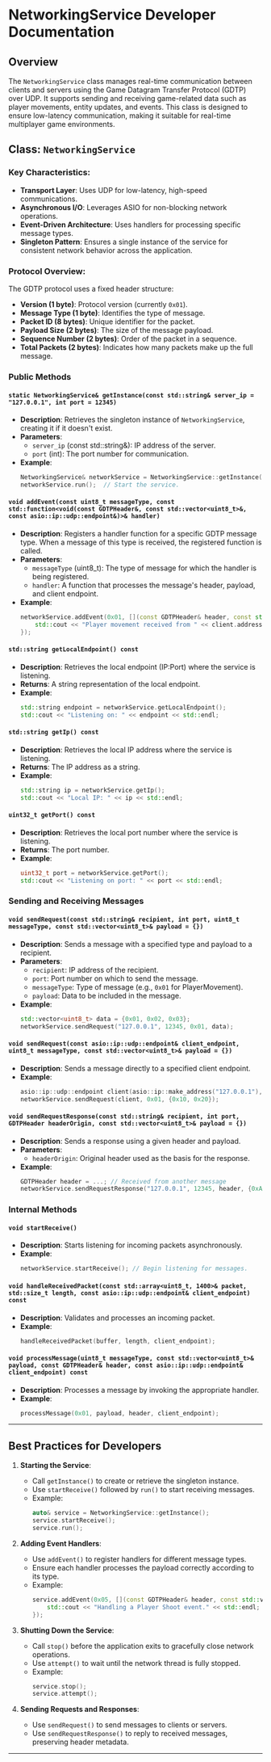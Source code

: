 # NetworkingService Developer Documentation

## Overview
The `NetworkingService` class manages real-time communication between clients and servers using the Game Datagram Transfer Protocol (GDTP) over UDP. It supports sending and receiving game-related data such as player movements, entity updates, and events. This class is designed to ensure low-latency communication, making it suitable for real-time multiplayer game environments.

## Class: `NetworkingService`

### Key Characteristics:
- **Transport Layer**: Uses UDP for low-latency, high-speed communications.
- **Asynchronous I/O**: Leverages ASIO for non-blocking network operations.
- **Event-Driven Architecture**: Uses handlers for processing specific message types.
- **Singleton Pattern**: Ensures a single instance of the service for consistent network behavior across the application.

### Protocol Overview:
The GDTP protocol uses a fixed header structure:
- **Version (1 byte)**: Protocol version (currently `0x01`).
- **Message Type (1 byte)**: Identifies the type of message.
- **Packet ID (8 bytes)**: Unique identifier for the packet.
- **Payload Size (2 bytes)**: The size of the message payload.
- **Sequence Number (2 bytes)**: Order of the packet in a sequence.
- **Total Packets (2 bytes)**: Indicates how many packets make up the full message.

### Public Methods

#### `static NetworkingService& getInstance(const std::string& server_ip = "127.0.0.1", int port = 12345)`
- **Description**: Retrieves the singleton instance of `NetworkingService`, creating it if it doesn't exist.
- **Parameters**:
    - `server_ip` (const std::string&): IP address of the server.
    - `port` (int): The port number for communication.
- **Example**:
  ```cpp
  NetworkingService& networkService = NetworkingService::getInstance("192.168.1.10", 8080);
  networkService.run();  // Start the service.
  ```

#### `void addEvent(const uint8_t messageType, const std::function<void(const GDTPHeader&, const std::vector<uint8_t>&, const asio::ip::udp::endpoint&)>& handler)`
- **Description**: Registers a handler function for a specific GDTP message type. When a message of this type is received, the registered function is called.
- **Parameters**:
    - `messageType` (uint8_t): The type of message for which the handler is being registered.
    - `handler`: A function that processes the message's header, payload, and client endpoint.
- **Example**:
  ```cpp
  networkService.addEvent(0x01, [](const GDTPHeader& header, const std::vector<uint8_t>& payload, const asio::ip::udp::endpoint& client) {
      std::cout << "Player movement received from " << client.address() << std::endl;
  });
  ```

#### `std::string getLocalEndpoint() const`
- **Description**: Retrieves the local endpoint (IP:Port) where the service is listening.
- **Returns**: A string representation of the local endpoint.
- **Example**:
  ```cpp
  std::string endpoint = networkService.getLocalEndpoint();
  std::cout << "Listening on: " << endpoint << std::endl;
  ```

#### `std::string getIp() const`
- **Description**: Retrieves the local IP address where the service is listening.
- **Returns**: The IP address as a string.
- **Example**:
  ```cpp
  std::string ip = networkService.getIp();
  std::cout << "Local IP: " << ip << std::endl;
  ```

#### `uint32_t getPort() const`
- **Description**: Retrieves the local port number where the service is listening.
- **Returns**: The port number.
- **Example**:
  ```cpp
  uint32_t port = networkService.getPort();
  std::cout << "Listening on port: " << port << std::endl;
  ```

### Sending and Receiving Messages

#### `void sendRequest(const std::string& recipient, int port, uint8_t messageType, const std::vector<uint8_t>& payload = {})`
- **Description**: Sends a message with a specified type and payload to a recipient.
- **Parameters**:
    - `recipient`: IP address of the recipient.
    - `port`: Port number on which to send the message.
    - `messageType`: Type of message (e.g., `0x01` for PlayerMovement).
    - `payload`: Data to be included in the message.
- **Example**:
  ```cpp
  std::vector<uint8_t> data = {0x01, 0x02, 0x03};
  networkService.sendRequest("127.0.0.1", 12345, 0x01, data);
  ```

#### `void sendRequest(const asio::ip::udp::endpoint& client_endpoint, uint8_t messageType, const std::vector<uint8_t>& payload = {})`
- **Description**: Sends a message directly to a specified client endpoint.
- **Example**:
  ```cpp
  asio::ip::udp::endpoint client(asio::ip::make_address("127.0.0.1"), 12345);
  networkService.sendRequest(client, 0x01, {0x10, 0x20});
  ```

#### `void sendRequestResponse(const std::string& recipient, int port, GDTPHeader headerOrigin, const std::vector<uint8_t>& payload = {})`
- **Description**: Sends a response using a given header and payload.
- **Parameters**:
    - `headerOrigin`: Original header used as the basis for the response.
- **Example**:
  ```cpp
  GDTPHeader header = ...; // Received from another message
  networkService.sendRequestResponse("127.0.0.1", 12345, header, {0xAA, 0xBB});
  ```

### Internal Methods

#### `void startReceive()`
- **Description**: Starts listening for incoming packets asynchronously.
- **Example**:
  ```cpp
  networkService.startReceive(); // Begin listening for messages.
  ```

#### `void handleReceivedPacket(const std::array<uint8_t, 1400>& packet, std::size_t length, const asio::ip::udp::endpoint& client_endpoint) const`
- **Description**: Validates and processes an incoming packet.
- **Example**:
  ```cpp
  handleReceivedPacket(buffer, length, client_endpoint);
  ```

#### `void processMessage(uint8_t messageType, const std::vector<uint8_t>& payload, const GDTPHeader& header, const asio::ip::udp::endpoint& client_endpoint) const`
- **Description**: Processes a message by invoking the appropriate handler.
- **Example**:
  ```cpp
  processMessage(0x01, payload, header, client_endpoint);
  ```

---

## Best Practices for Developers

1. **Starting the Service**:
    - Call `getInstance()` to create or retrieve the singleton instance.
    - Use `startReceive()` followed by `run()` to start receiving messages.
    - Example:
      ```cpp
      auto& service = NetworkingService::getInstance();
      service.startReceive();
      service.run();
      ```

2. **Adding Event Handlers**:
    - Use `addEvent()` to register handlers for different message types.
    - Ensure each handler processes the payload correctly according to its type.
    - Example:
      ```cpp
      service.addEvent(0x05, [](const GDTPHeader& header, const std::vector<uint8_t>& payload, const asio::ip::udp::endpoint& client) {
          std::cout << "Handling a Player Shoot event." << std::endl;
      });
      ```

3. **Shutting Down the Service**:
    - Call `stop()` before the application exits to gracefully close network operations.
    - Use `attempt()` to wait until the network thread is fully stopped.
    - Example:
      ```cpp
      service.stop();
      service.attempt();
      ```

4. **Sending Requests and Responses**:
    - Use `sendRequest()` to send messages to clients or servers.
    - Use `sendRequestResponse()` to reply to received messages, preserving header metadata.

---

